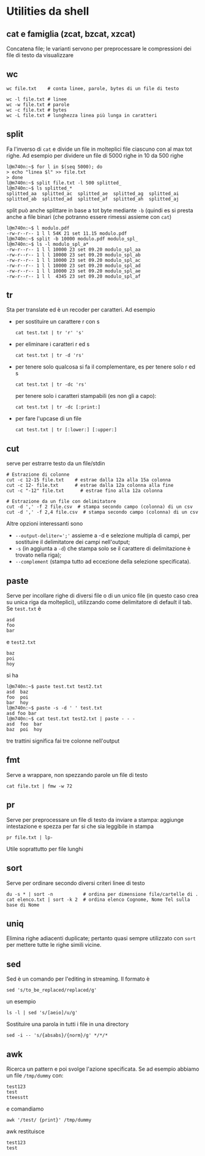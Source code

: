 # Utilities da shell

## cat e famiglia (zcat, bzcat, xzcat)
Concatena file; le varianti servono per preprocessare le compressioni
dei file di testo da visualizzare

## wc
```
wc file.txt    # conta linee, parole, bytes di un file di testo

wc -l file.txt # linee
wc -w file.txt # parole
wc -c file.txt # bytes
wc -L file.txt # lunghezza linea più lunga in caratteri
```

## split
Fa l'inverso di `cat` e divide un file in molteplici file ciascuno con al 
max tot righe. Ad esempio per dividere un file di 5000
righe in 10 da 500 righe 
```
l@m740n:~$ for l in $(seq 5000); do
> echo "linea $l" >> file.txt
> done
l@m740n:~$ split file.txt -l 500 splitted_
l@m740n:~$ ls splitted_*
splitted_aa  splitted_ac  splitted_ae  splitted_ag  splitted_ai
splitted_ab  splitted_ad  splitted_af  splitted_ah  splitted_aj
```
split può anche splittare in base a tot byte mediante `-b` (quindi 
es si presta anche a file binari (che potranno essere rimessi assieme
con `cat`)
```
l@m740n:~$ l modulo.pdf 
-rw-r--r-- 1 l l 54K 21 set 11.15 modulo.pdf
l@m740n:~$ split -b 10000 modulo.pdf modulo_spl_
l@m740n:~$ ls -l modulo_spl_a*
-rw-r--r-- 1 l l 10000 23 set 09.20 modulo_spl_aa
-rw-r--r-- 1 l l 10000 23 set 09.20 modulo_spl_ab
-rw-r--r-- 1 l l 10000 23 set 09.20 modulo_spl_ac
-rw-r--r-- 1 l l 10000 23 set 09.20 modulo_spl_ad
-rw-r--r-- 1 l l 10000 23 set 09.20 modulo_spl_ae
-rw-r--r-- 1 l l  4345 23 set 09.20 modulo_spl_af
```

## tr
Sta per translate ed è un recoder per caratteri. Ad esempio 
- per sostituire un carattere r con s
  ```
  cat test.txt | tr 'r' 's'
  ```
- per eliminare i caratteri r ed s
  ```
  cat test.txt | tr -d 'rs'
  ```
- per tenere solo qualcosa si fa il complementare, es per tenere solo r ed s
  ```
  cat test.txt | tr -dc 'rs'
  ```
  per tenere solo i caratteri stampabili (es non gli a capo):
  ```
  cat test.txt | tr -dc [:print:]
  ```
- per fare l'upcase di un file
  ```
  cat test.txt | tr [:lower:] [:upper:] 
  ```

## cut
serve per estrarre testo da un file/stdin

```
# Estrazione di colonne
cut -c 12-15 file.txt    # estrae dalla 12a alla 15a colonna
cut -c 12- file.txt      # estrae dalla 12a colonna alla fine
cut -c "-12" file.txt      # estrae fino alla 12a colonna

# Estrazione da un file con delimitatore
cut -d ',' -f 2 file.csv  # stampa secondo campo (colonna) di un csv
cut -d ',' -f 2,4 file.csv  # stampa secondo campo (colonna) di un csv
```
Altre opzioni interessanti sono
- `--output-deliter=';'` assieme a -d e selezione multipla di
  campi, per sostituire il delimitatore dei campi nell'output;
- `-s` (in aggiunta a `-d`) che stampa solo se il carattere di
  delimitazione è trovato nella riga);
- `--complement` (stampa tutto ad eccezione della selezione
  specificata).

## paste
Serve per incollare righe di diversi file o di un unico file (in questo caso crea su unica riga da molteplici), utilizzando come delimitatore di default il tab. Se `test.txt` è 
```
asd
foo
bar
```
e `test2.txt`
```
baz
poi
hoy
```
si ha
```
l@m740n:~$ paste test.txt test2.txt 
asd  baz
foo  poi
bar  hoy
l@m740n:~$ paste -s -d ' ' test.txt
asd foo bar
l@m740n:~$ cat test.txt test2.txt | paste - - -     
asd  foo  bar 
baz  poi  hoy
```
tre trattini significa fai tre colonne nell'output

## fmt
Serve a wrappare, non spezzando parole un file di testo
```
cat file.txt | fmw -w 72
```

## pr
Serve per preprocessare un file di testo da inviare a stampa: aggiunge
intestazione e spezza per far si che sia leggibile in stampa
```
pr file.txt | lp- 
```
Utile soprattutto per file lunghi


## sort
Serve per ordinare secondo diversi criteri linee di testo

```
du -s * | sort -n           # ordina per dimensione file/cartelle di .
cat elenco.txt | sort -k 2  # ordina elenco Cognome, Nome Tel sulla base di Nome
```

## uniq
Elimina righe adiacenti duplicate; pertanto quasi sempre utilizzato
con `sort` per mettere tutte le righe simili vicine.


## sed
Sed è un comando per l'editing in streaming. Il formato è 
```
sed 's/to_be_replaced/replaced/g' 
```
un esempio
```
ls -l | sed 's/[aeio]/u/g'
```
Sostituire una parola in tutti i file in una directory
```
sed -i -- 's/{absabs}/{norm}/g' */*/*
```
  
## awk
Ricerca un pattern e poi svolge l'azione specificata.
Se ad esempio abbiamo un file `/tmp/dummy` con:
```
test123
test
tteesstt
```
e comandiamo
```
awk '/test/ {print}' /tmp/dummy
```
awk restituisce
```
test123 
test
```



